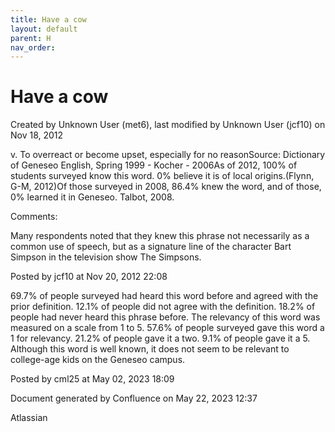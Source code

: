 ```yaml
---
title: Have a cow
layout: default
parent: H
nav_order:
---
```


# Have a cow

Created by  Unknown User (met6), last modified by  Unknown User (jcf10) on Nov 18, 2012

v. To overreact or become upset, especially for no reasonSource: Dictionary of Geneseo English, Spring 1999 - Kocher - 2006As of 2012, 100% of students surveyed know this word. 0% believe it is of local origins.(Flynn, G-M, 2012)Of those surveyed in 2008, 86.4% knew the word, and of those, 0% learned it in Geneseo. Talbot, 2008.

Comments:

Many respondents noted that they knew this phrase not necessarily as a common use of speech, but as a signature line of the character Bart Simpson in the television show The Simpsons.

Posted by jcf10 at Nov 20, 2012 22:08

69.7% of people surveyed had heard this word before and agreed with the prior definition. 12.1% of people did not agree with the definition. 18.2% of people had never heard this phrase before. The relevancy of this word was measured on a scale from 1 to 5. 57.6% of people surveyed gave this word a 1 for relevancy. 21.2% of people gave it a two. 9.1% of people gave it a 5. Although this word is well known, it does not seem to be relevant to college-age kids on the Geneseo campus. 

Posted by cml25 at May 02, 2023 18:09

Document generated by Confluence on May 22, 2023 12:37

Atlassian
